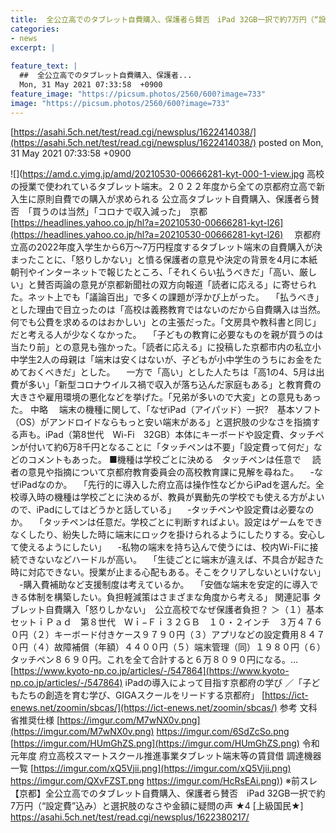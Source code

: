 ```yaml
---
title:  全公立高でのタブレット自費購入、保護者ら賛否　iPad 32GB一択で約7万円（“設定費”込み）と選択肢のなさや金額に疑問の声 ★5  
categories:
- news
excerpt: |
  
feature_text: |
  ##  全公立高でのタブレット自費購入、保護者...
  Mon, 31 May 2021 07:33:58  +0900
feature_image: "https://picsum.photos/2560/600?image=733"
image: "https://picsum.photos/2560/600?image=733"
---
```


[https://asahi.5ch.net/test/read.cgi/newsplus/1622414038/](https://asahi.5ch.net/test/read.cgi/newsplus/1622414038/)
posted on Mon, 31 May 2021 07:33:58  +0900

<!--more-->

![](https://amd.c.yimg.jp/amd/20210530-00666281-kyt-000-1-view.jpg 高校の授業で使われているタブレット端末。２０２２年度から全ての京都府立高で新入生に原則自費での購入が求められる 公立高タブレット自費購入、保護者ら賛否　「買うのは当然」「コロナで収入減った」　京都 [https://headlines.yahoo.co.jp/hl?a=20210530-00666281-kyt-l26](https://headlines.yahoo.co.jp/hl?a=20210530-00666281-kyt-l26) 　京都府立高の2022年度入学生から6万〜7万円程度するタブレット端末の自費購入が決まったことに、「怒りしかない」と憤る保護者の意見や決定の背景を4月に本紙朝刊やインターネットで報じたところ、「それくらい払うべきだ」「高い、厳しい」と賛否両論の意見が京都新聞社の双方向報道「読者に応える」に寄せられた。ネット上でも「議論百出」で多くの課題が浮かび上がった。 　「払うべき」とした理由で目立ったのは「高校は義務教育ではないのだから自費購入は当然。何でも公費を求めるのはおかしい」との主張だった。「文房具や教科書と同じ」だと考える人が少なくなかった。 　「子どもの教育に必要なものを親が買うのは当たり前」との意見も強かった。「読者に応える」に投稿した京都市内の私立小中学生2人の母親は「端末は安くはないが、子どもが小中学生のうちにお金をためておくべきだ」とした。 　一方で「高い」とした人たちは「高1の4、5月は出費が多い」「新型コロナウイルス禍で収入が落ち込んだ家庭もある」と教育費の大きさや雇用環境の悪化などを挙げた。「兄弟が多いので大変」との意見もあった。 中略 　端末の機種に関して、「なぜiPad（アイパッド）一択?　基本ソフト（OS）がアンドロイドならもっと安い端末がある」と選択肢の少なさを指摘する声も。iPad（第8世代　Wi-Fi　32GB）本体にキーボードや設定費、タッチペンが付いて約6万8千円となることに「タッチペンは不要」「設定費って何だ」などのコメントもあった。 ■機種は学校ごとに決める　タッチペンは任意で 　読者の意見や指摘について京都府教育委員会の高校教育課に見解を尋ねた。 　-なぜiPadなのか。 　「先行的に導入した府立高は操作性などからiPadを選んだ。全校導入時の機種は学校ごとに決めるが、教員が異動先の学校でも使える方がよいので、iPadにしてはどうかと話している」 　-タッチペンや設定費は必要なのか。 　「タッチペンは任意だ。学校ごとに判断すればよい。設定はゲームをできなくしたり、紛失した時に端末にロックを掛けられるようにしたりする。安心して使えるようにしたい」 　-私物の端末を持ち込んで使うには、校内Wi-Fiに接続できないなどハードルが高い。 　「生徒ごとに端末が違えば、不具合が起きた時に対応できない。授業が止まる心配もある。そこをクリアしないといけない」 　-購入費補助など支援制度は考えているか。 　「安価な端末を安定的に導入できる体制を構築したい。負担軽減策はさまざまな角度から考える」 関連記事 タブレット自費購入「怒りしかない」　公立高校でなぜ保護者負担？ ＞（１）基本セットｉＰａｄ　第８世代　Ｗｉ−Ｆｉ３２ＧＢ　１０・２インチ　３万４７６０円（２）キーボード付きケース９７９０円（３）アプリなどの設定費用８４７０円（４）故障補償（年額）４４００円（５）端末管理（同）１９８０円（６）タッチペン８６９０円。これを全て合計すると６万８０９０円になる。… [https://www.kyoto-np.co.jp/articles/-/547864](https://www.kyoto-np.co.jp/articles/-/547864) iPadの導入によって目指す京都府の学び ／「子どもたちの創造を育む学び、GIGAスクールをリードする京都府」 [https://ict-enews.net/zoomin/sbcas/](https://ict-enews.net/zoomin/sbcas/) 参考 文科省推奨仕様 [https://imgur.com/M7wNX0v.png](https://imgur.com/M7wNX0v.png) https://imgur.com/6SdZcSo.png [https://imgur.com/HUmGhZS.png](https://imgur.com/HUmGhZS.png) 令和元年度 府立高校スマートスクール推進事業タブレット端末等の賃貸借 調達機器一覧 [https://imgur.com/xQ5Vjii.png](https://imgur.com/xQ5Vjii.png) https://imgur.com/QXvFZST.png [https://imgur.com/HcRsEAi.png)](https://imgur.com/HcRsEAi.png)) ※前スレ 【京都】全公立高でのタブレット自費購入、保護者ら賛否　iPad 32GB一択で約7万円（“設定費”込み）と選択肢のなさや金額に疑問の声 ★4 [上級国民★] https://asahi.5ch.net/test/read.cgi/newsplus/1622380217/
